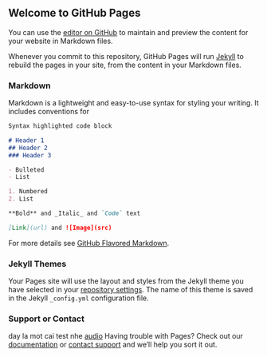 ## Welcome to GitHub Pages

You can use the [editor on GitHub](https://github.com/tienmanhptit1312/tienmanhptit1312.github.io/edit/master/index.md) to maintain and preview the content for your website in Markdown files.

Whenever you commit to this repository, GitHub Pages will run [Jekyll](https://jekyllrb.com/) to rebuild the pages in your site, from the content in your Markdown files.

### Markdown

Markdown is a lightweight and easy-to-use syntax for styling your writing. It includes conventions for

```markdown
Syntax highlighted code block

# Header 1
## Header 2
### Header 3

- Bulleted
- List

1. Numbered
2. List

**Bold** and _Italic_ and `Code` text

[Link](url) and ![Image](src)
```

For more details see [GitHub Flavored Markdown](https://guides.github.com/features/mastering-markdown/).

### Jekyll Themes

Your Pages site will use the layout and styles from the Jekyll theme you have selected in your [repository settings](https://github.com/tienmanhptit1312/tienmanhptit1312.github.io/settings). The name of this theme is saved in the Jekyll `_config.yml` configuration file.

### Support or Contact

day la mot cai test nhe
[audio](https://github.com/tienmanhptit1312/tienmanhptit1312.github.io/blob/main/convert_p225_to_p226_016.wav)
Having trouble with Pages? Check out our [documentation](https://docs.github.com/categories/github-pages-basics/) or [contact support](https://github.com/contact) and we’ll help you sort it out.
